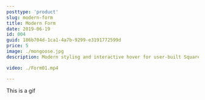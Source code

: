 ```yaml
---
posttype: 'product'
slug: modern-form
title: Modern Form
date: 2019-06-19
id: 004
guid: 186b704d-1ca1-4a7b-9299-e3191772599d
price: 5
image: ./mongoose.jpg
description: Modern styling and interactive hover for user-built Squarespace forms. Available for both Squarespace 7.0 & 7.1 official templates.

video: ./Form01.mp4

---
```


This is a gif